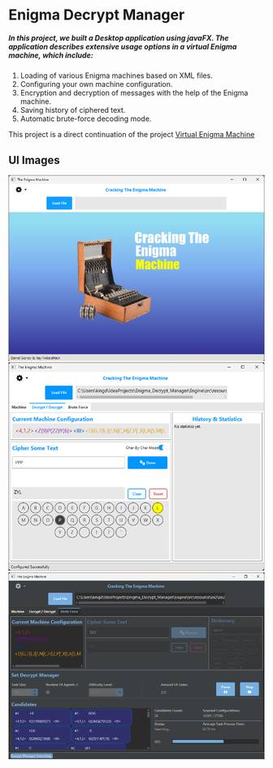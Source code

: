 
# Enigma Decrypt Manager

##### In this project, we built a Desktop application using javaFX. The application describes extensive usage options in a virtual Enigma machine, which include:
1. Loading of various Enigma machines based on XML files.
2. Configuring your own machine configuration.
3. Encryption and decryption of messages with the help of the Enigma machine.
4. Saving history of ciphered text. 
5. Automatic brute-force decoding mode.

This project is a direct continuation of the project [Virtual Enigma Machine](https://github.com/Danielsio/VirtualEnigma_Machine)


## UI Images


![Load Machine](images/image3.png)
![Cipher Text](images/image1.png)
![Brute-Force](images/image2.png)
